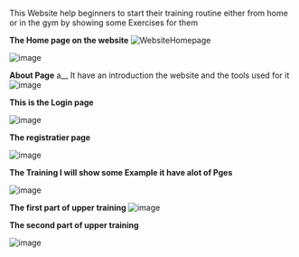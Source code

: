 This Website help beginners to start their training routine either from home or in the gym by showing some Exercises
for them 

**The Home page on the website** 
![WebsiteHomepage](https://github.com/user-attachments/assets/db71f242-f199-44d0-8e1b-a3d45f6a4b36)


![image](https://github.com/user-attachments/assets/f3f77039-7ee1-49f5-88d5-4dad1d37925a)


**About Page** a__
It have an introduction the website and the tools used for it
![image](https://github.com/user-attachments/assets/3712c53b-aa55-4a32-af3c-9d3a5a5d9436)


**This is the Login page**

![image](https://github.com/user-attachments/assets/ad56f40f-38db-432b-b1c1-ec05f0c60cee)


**The registratier page**


![image](https://github.com/user-attachments/assets/3524f70a-3b51-4d76-805b-383854d61b6e)


**The Training I will show some Example it have alot of Pges**

![image](https://github.com/user-attachments/assets/62ed6e94-1c88-46ee-9c1f-122f4344e405)

**The first part of upper training**
![image](https://github.com/user-attachments/assets/9873d1ae-78d3-47af-8ccd-14bd34bf3e48)

**The second part of upper training**

![image](https://github.com/user-attachments/assets/6e7f8a4a-63ff-4892-be8a-0ce32811989b)
